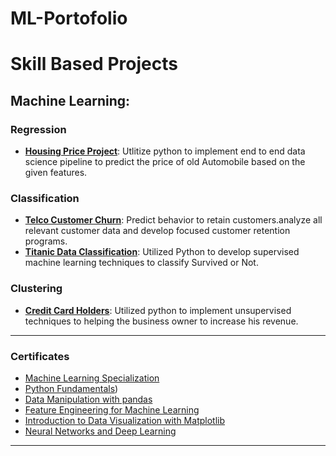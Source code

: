 # ML-Portofolio

# Skill Based Projects #

## Machine Learning:
### Regression
* __[Housing Price Project](https://github.com/ahmedAEAID/ML-Portofolio/blob/main/Machine%20learning/Regression/Housing%20Price%20Project%20.ipynb)__: Utlitize python to implement end to end data science pipeline to predict the price of old Automobile based on the given features.

### Classification 
* __[Telco Customer Churn](https://github.com/ahmedAEAID/ML-Portofolio/blob/main/Machine%20learning/Classification/telco-customer-churn-prediction-using-pipeline%20(1).ipynb)__: Predict behavior to retain customers.analyze all relevant customer data and develop focused customer retention programs.
* __[Titanic Data Classification](https://github.com/ahmedAEAID/ML-Portofolio/blob/main/Machine%20learning/Classification/titanic-data-classification-using-pipeline.ipynb)__: Utilized Python to develop supervised machine learning techniques to classify Survived or Not. 

### Clustering 
* __[Credit Card Holders](https://github.com/youssefHosni/Data-Science-Portofolio/tree/main/Machine%20Learning/Clustering/Finding-the-best-Tornoto-neighborhood-to-open-a-new-gym)__: Utilized python to implement unsupervised techniques to helping the business owner to increase his revenue. 
---

### Certificates 
* [Machine Learning Specialization](https://www.coursera.org/account/accomplishments/specialization/XSUCYGFB25UV) 
* [Python Fundamentals](https://www.datacamp.com/statement-of-accomplishment/track/b48e9109084b8fb97a081b961724a3854b452ebb))
* [Data Manipulation with pandas](https://www.datacamp.com/statement-of-accomplishment/course/36f28d854ffa5cde53c791f2597bfe0ac3d673da)
* [Feature Engineering for Machine Learning](https://www.datacamp.com/statement-of-accomplishment/course/5e64e82e01bdd0d232e3bbc72e12884d84fb48c0)
* [Introduction to Data Visualization with Matplotlib](https://www.datacamp.com/statement-of-accomplishment/course/2333989c2bc7facc36e35665d657d8d618cd9cdc)
* [Neural Networks and Deep Learning](https://www.coursera.org/account/accomplishments/certificate/JZPV8JEH6V3A)
---
